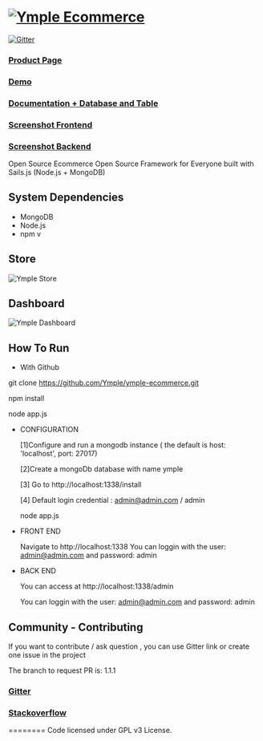 <h1>
<a href="https://www.ymple.com"><img alt="Ymple Ecommerce" src="https://www.ymple.com/img/colors/blue/logo_big.png" title="Ymple Ecommerce"/></a>
</h1>

[![Gitter](https://badges.gitter.im/JoinChat.svg)](https://gitter.im/Ymple/ymple-commerce?utm_source=badge&utm_medium=badge&utm_campaign=pr-badge&utm_content=badge)

### [Product Page](https://www.ymple.com/)

### [Demo](http://demo.ymple.com/)

### [Documentation + Database and Table](http://doc.ymple.com/)

### [Screenshot Frontend](https://www.ymple.com/en/screenshot-front/)

### [Screenshot Backend](https://www.ymple.com/en/screenshot-back/)


Open Source Ecommerce Open Source Framework for Everyone built with Sails.js (Node.js + MongoDB)

System Dependencies
--------

* MongoDB
* Node.js
* npm v


## Store

![Ymple Store](https://www.ymple.com/img/screenshot/demo-front-home-20170917.png)


## Dashboard

![Ymple Dashboard](https://www.ymple.com/img/demo2/admin-board-2018-1.png)



How To Run
--------

- With Github

git clone https://github.com/Ymple/ymple-ecommerce.git

npm install

node app.js

- CONFIGURATION

     [1]Configure and run a mongodb instance ( the default is  host: 'localhost', port: 27017)

     [2]Create a mongoDb database with name ymple

     [3] Go to http://localhost:1338/install

     [4] Default login credential : admin@admin.com / admin

     node app.js

- FRONT END

     Navigate to http://localhost:1338
     You can loggin with the user:  admin@admin.com and password: admin

- BACK END

     You can access at http://localhost:1338/admin

     You can loggin with the user:  admin@admin.com and password: admin


Community - Contributing
--------

If you want to contribute / ask question , you can use Gitter link or create one issue in the project

The branch to request PR is:  1.1.1

### [Gitter](https://gitter.im/Ymple/ymple-commerce)

### [Stackoverflow](https://stackoverflow.com/search?q=ymple+ecommerce)


========
Code licensed under GPL v3 License.
